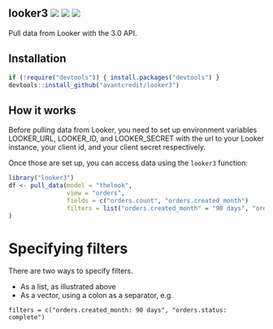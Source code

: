 ## looker3 <a href="https://travis-ci.org/avantcredit/looker3"><img src="https://img.shields.io/travis/avantcredit/looker3.svg"></a> <a href="https://codecov.io/github/avantcredit/looker3"><img src="https://img.shields.io/codecov/c/github/avantcredit/looker3.svg"></a> <a href="https://github.com/avantcredit/looker3/tags"><img src="https://img.shields.io/github/tag/avantcredit/looker3.svg"></a>

Pull data from Looker with the 3.0 API.

## Installation

```R
if (!require("devtools")) { install.packages("devtools") }
devtools::install_github("avantcredit/looker3")
```

## How it works

Before pulling data from Looker, you need to set up environment variables LOOKER_URL, LOOKER_ID, and LOOKER_SECRET with the url to your Looker instance, your client id, and your client secret respectively.

Once those are set up, you can access data using the `looker3` function:
```R
library("looker3")
df <- pull_data(model = "thelook",
                view = "orders",
                fields = c("orders.count", "orders.created_month")
                filters = list("orders.created_month" = "90 days", "orders.status" = "complete")
)
```

# Specifying filters

There are two ways to specify filters.
* As a list, as illustrated above
* As a vector, using a colon as a separator, e.g.

```
filters = c("orders.created_month: 90 days", "orders.status: complete")
```

